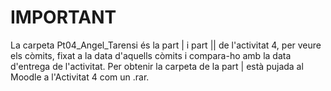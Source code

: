 # IMPORTANT

La carpeta Pt04_Angel_Tarensi és la part | i part || de l'activitat 4, per veure els còmits, fixat a la data d'aquells còmits i compara-ho amb la data d'entrega de l'activitat. Per obtenir la carpeta de la part | està pujada al Moodle a l'Activitat 4 com un .rar.
